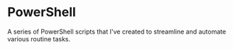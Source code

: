 # PowerShell
A series of PowerShell scripts that I've created to streamline and automate various routine tasks.
